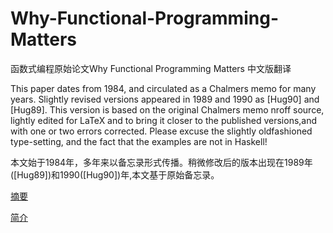 # Why-Functional-Programming-Matters
函数式编程原始论文Why Functional Programming Matters 中文版翻译

This paper dates from 1984, and circulated as a Chalmers memo for many
years. Slightly revised versions appeared in 1989 and 1990 as [Hug90] and
[Hug89]. This version is based on the original Chalmers memo nroff
source, lightly edited for LaTeX and to bring it closer to the published versions,and with one or two errors corrected. Please excuse the slightly oldfashioned type-setting, and the fact that the examples are not in Haskell!

>
本文始于1984年，多年来以备忘录形式传播。稍微修改后的版本出现在1989年([Hug89])和1990([Hug90])年,本文基于原始备忘录。


[摘要](./Abstract.md)

[简介](./Instruction.md)



